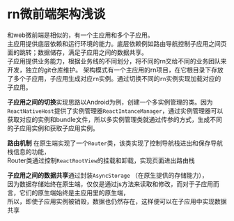 # rn微前端架构浅谈
和web微前端是相似的，有一个主应用和多个子应用。<br/>
主应用提供底层依赖和运行环境的能力。底层依赖例如路由导航控制子应用之间页面的跳转；数据储存，满足子应用之间的数据共享。<br/>
子应用提供业务能力，根据业务线的不同划分，将不同的rn交给不同的业务团队来开发，独立的git仓库维护。
架构模式有一个主应用的rn项目，在它根目录下存放了多个子应用，子应用生成对应`rn`实例。通过切换不同的`rn`实例实现加载对应的子应用。


**子应用之间的切换**实现思路以Android为例，创建一个多实例管理的类。因为`ReactNativeHost`提供了实例管理器`ReactIntanceManager`，通过实例管理器可以获取对应的实例和bundle文件，所以多实例管理类就通过传参的方式，生成不同的子应用实例和获取子应用实例。

**路由机制**
在原生端实现了一个`Router`类，该类实现了控制导航栈进出和保存导航栈信息的功能，<br/>
Router类通过控制`ReactRootView`的挂载和卸载，实现页面进出路由栈

**子应用之间的数据共享**通过封装`AsyncStorage` （在原生提供的存储能力），<br/>
因为数据存储始终在原生端，仅仅是通过js方法来读取和修改，而对于子应用而言，它们的原生端始终是主应用里的原生端，<br/>
所以，即使子应用实例被销毁，数据也仍然存在，这样便可以在子应用中实现数据共享